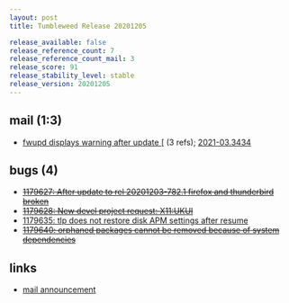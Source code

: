 ```yaml
---
layout: post
title: Tumbleweed Release 20201205

release_available: false
release_reference_count: 7
release_reference_count_mail: 3
release_score: 91
release_stability_level: stable
release_version: 20201205
---
```


## mail (1:3)

- [fwupd displays warning after update \[](https://github.com/boombatower/tumbleweed-review/issues/10) (3 refs); [2021-03.3434](https://github.com/boombatower/tumbleweed-review/issues/10)

## bugs (4)

<!--more-->

- ~~[1179627: After update to rel 20201203-782.1 firefox and thunderbird broken](https://bugzilla.opensuse.org/show_bug.cgi?id=1179627)~~
- ~~[1179628: New devel project request: X11:UKUI](https://bugzilla.opensuse.org/show_bug.cgi?id=1179628)~~
- [1179635: tlp does not restore disk APM settings after resume](https://bugzilla.opensuse.org/show_bug.cgi?id=1179635)
- ~~[1179640: orphaned packages cannot be removed because of system dependencies](https://bugzilla.opensuse.org/show_bug.cgi?id=1179640)~~



## links

- [mail announcement](https://github.com/boombatower/tumbleweed-review/issues/10)

